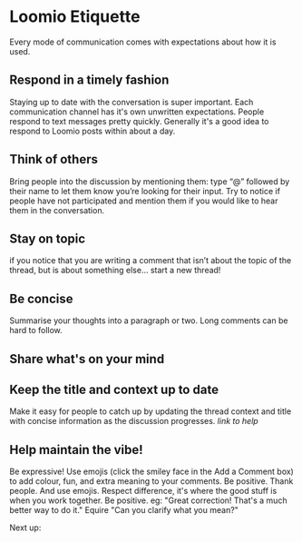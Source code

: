 # Loomio Etiquette

Every mode of communication comes with expectations about how it is used. 

## Respond in a timely fashion
Staying up to date with the conversation is super important. Each communication channel has it's own unwritten expectations. People respond to text messages pretty quickly. Generally it's a good idea to respond to Loomio posts within about a day.

## Think of others
Bring people into the discussion by mentioning them: type “@” followed by their name to let them know you’re looking for their input. Try to notice if people have not participated and mention them if you would like to hear them in the conversation.

## Stay on topic
if you notice that you are writing a comment that isn’t about the topic of the thread, but is about something else... start a new thread!

## Be concise
Summarise your thoughts into a paragraph or two. Long comments can be hard to follow.

## Share what's on your mind

## Keep the title and context up to date
Make it easy for people to catch up by updating the thread context and title with concise information as the discussion progresses. *link to help*

## Help maintain the vibe!
Be expressive! Use emojis (click the smiley face in the Add a Comment box) to add colour, fun, and extra meaning to your comments.
Be positive. Thank people. And use emojis. Respect difference, it's where the good stuff is when you work together.
Be positive. eg: "Great correction! That's a much better way to do it."
Equire "Can you clarify what you mean?"

Next up: